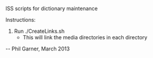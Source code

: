ISS scripts for dictionary maintenance

Instructions:

1. Run ./CreateLinks.sh
   - This will link the media directories in each directory

--
Phil Garner, March 2013
